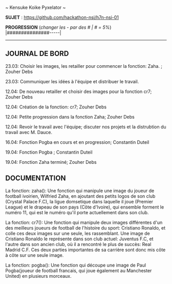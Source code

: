 ~ Kensuke Koike Pyxelator ~

**SUJET** : https://github.com/hackathon-nsi/h7n-nsi-01

**PROGRESSION** (*changer les - par des # | # = 5%*)<br />
|###############-----|

<hr />
<!-- ne pas effacer les lignes ci-dessus et mettre à jour la progression régulièrement -->

## JOURNAL DE BORD

23.03: Choisir les images, les retailler pour commencer la fonction: Zaha. ; Zouher Debs

23.03: Communiquer les idées à l'équipe et distribuer le travail.

12.04: De nouveau retailler et choisir des images pour la fonction cr7; Zouher Debs

12.04: Création de la fonction: cr7; Zouher Debs

12.04:  Petite progression dans la fonction Zaha; Zouher Debs

12.04: Revoir le travail avec l'équipe; discuter nos projets et la distrubtion du travail avec M. Dauce.

16.04: Fonction Pogba en cours et en progression; Constantin Duteil

19.04: Fonction Pogba ; Constantin Duteil

19.04: Fonction Zaha terminé; Zouher Debs






## DOCUMENTATION
La fonction: zaha(): Une fonction qui manipule une image du joueur de football ivoirien, Wilfried Zaha, en ajoutant des petits logos de son club (Crystal Palace F.C), la ligue domsetique dans laquelle il joue (Premier League) et le drapeau de son pays (Côte d'Ivoire), qui ensemble forment le numéro 11, qui est le numéro qu'il porte actuellement dans son club.

La fonction: cr7(): Une fonction qui manipule deux images différentes d'un des meilleurs joueurs de football de l'histoire du sport: Cristiano Ronaldo, et colle ces deux images sur une seule, les rassemblant. Une image de Cristiano Ronaldo le représente dans son club actuel: Juventus F.C, et l'autre dans son ancien club, où il a rencontré le plus de succès: Real Madrid C.F. Ces deux parties importantes de sa carrière sont donc mis côte à côte sur une seule image.

La fonction: pogba(): Une fonction qui découpe une image de Paul Pogba(joueur de football francais, qui joue également au Manchester United) en plusieurs morceaux. 
